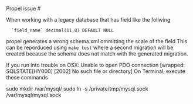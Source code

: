 Propel issue #

When working with a legacy database that has field like the follwing

```mysql
  `field_name` decimal(11,0) DEFAULT NULL
```

propel generates a wrong schema.xml ommitting the scale of the field
This can be reporduced using `make test` where a second migration will be created
because the schema does not match with the generated migration.


If you run into trouble on OSX:
  Unable to open PDO connection [wrapped: SQLSTATE[HY000] [2002] No such file or directory]
  On Terminal, execute these commands

  sudo mkdir /var/mysql/
  sudo ln -s /private/tmp/mysql.sock /var/mysql/mysql.sock
